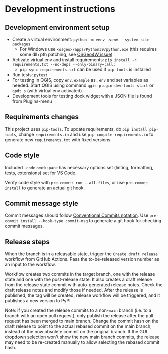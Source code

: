 # Development instructions

## Development environment setup

- Create a virtual environment: `python -m venv .venv --system-site-packages`
  - For Windows use `<osgeo>/apps/Python39/python.exe` (this requires some dll+pth patching, see [OSGeo4W issue])
- Activate virtual env and install requirements: `pip install -r requirements.txt --no-deps --only-binary=:all:`
  - `pip-sync requirements.txt` can be used if `pip-tools` is installed
- Run tests: `pytest`
- For testing in QGIS, copy `env.example` as `.env` and set variables as needed. Start QGIS using command `qgis-plugin-dev-tools start` or `qpdt s` (with virtual env activated).
- Development tools for testing dock widget with a JSON file is found from Plugins-menu

## Requirements changes

This project uses `pip-tools`. To update requirements, do `pip install pip-tools`, change `requirements.in` and use `pip-compile requirements.in` to generate new `requirements.txt` with fixed versions.

## Code style

Included `.code-workspace` has necessary options set (linting, formatting, tests, extensions) set for VS Code.

Verify code style with `pre-commit run --all-files`, or use `pre-commit install` to generate an actual git hook.

## Commit message style

Commit messages should follow [Conventional Commits notation](https://www.conventionalcommits.org/en/v1.0.0/#summary). Use `pre-commit install --hook-type commit-msg` to generate a git hook for checking commit messages.

## Release steps

When the branch is in a releasable state, trigger the `Create draft release` workflow from GitHub Actions. Pass the to-be-released version number as an input to the workflow.

Workflow creates two commits in the target branch, one with the release state and one with the post-release state. It also creates a draft release from the release state commit with auto-generated release notes. Check the draft release notes and modify those if needed. After the release is published, the tag will be created, release workflow will be triggered, and it publishes a new version to PyPI.

Note: if you created the release commits to a non-`main` branch (i.e. to a branch with an open pull request), only publish the release after the pull request has been merged to main branch. Change the commit hash on the draft release to point to the actual rebased commit on the main branch, instead of the now obsolete commit on the original branch. If the GUI dropdown selection won't show the new main branch commits, the release may need to be re-created manually to allow selecting the rebased commit hash.

[OSGeo4W issue]: https://trac.osgeo.org/osgeo4w/ticket/692

